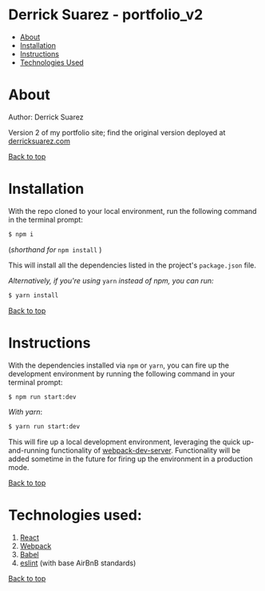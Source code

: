 <a id="top"></a>
# Derrick Suarez - portfolio_v2

* [About](#about)
* [Installation](#installation)
* [Instructions](#instructions)
* [Technologies Used](#technologies-used)

# <a id="about"></a>About
Author: Derrick Suarez 

Version 2 of my portfolio site; find the original version deployed at [derricksuarez.com](http://www.derricksuarez.com/)

[Back to top](#top)

# <a id="installation"></a>Installation
With the repo cloned to your local environment, run the following command in the terminal prompt:
```bash
$ npm i
```
(*shorthand for* `npm install` )

This will install all the dependencies listed in the project's `package.json` file.

*Alternatively, if you're using* `yarn` *instead of npm, you can run:* 
```bash
$ yarn install
```

[Back to top](#top)

# <a id="instructions"></a>Instructions
With the dependencies installed via `npm` or `yarn`, you can fire up the development environment by running the following command in your terminal prompt:
```bash
$ npm run start:dev
```
*With yarn*:
```bash
$ yarn run start:dev
```

This will fire up a local development environment, leveraging the quick up-and-running functionality of [webpack-dev-server](https://www.npmjs.com/package/webpack-dev-server "webpack-dev-server"). Functionality will be added sometime in the future for firing up the environment in a production mode.

[Back to top](#top)

# <a id="technologies-used"></a>Technologies used:
1. [React](https://reactjs.org/docs/react-api.html)
2. [Webpack](https://webpack.js.org/)
3. [Babel](https://babeljs.io/)
4. [eslint](https://eslint.org/) (with base AirBnB standards)

[Back to top](#top)

